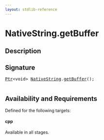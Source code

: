 ```yaml
---
layout: stdlib-reference
---
```


# NativeString\.getBuffer

## Description





## Signature 

<pre>
<a href="/stdlib-reference/types/Ptr/index" class="code_type">Ptr</a>&lt;<span class="code_keyword">void</span>&gt; <a href="/stdlib-reference/types/NativeString/index" class="code_type">NativeString</a>.<a href="/stdlib-reference/types/NativeString/getBuffer">getBuffer</a>();

</pre>

## Availability and Requirements

Defined for the following targets:

#### cpp
Available in all stages.



